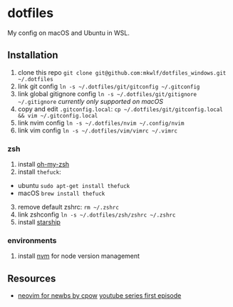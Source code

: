 # dotfiles
My config on macOS and Ubuntu in WSL.

## Installation
1. clone this repo `git clone git@github.com:mkwlf/dotfiles_windows.git ~/.dotfiles`
2. link git config `ln -s ~/.dotfiles/git/gitconfig ~/.gitconfig`
3. link global gitignore config `ln -s ~/.dotfiles/git/gitignore ~/.gitignore` _currently only supported on macOS_
4. copy and edit `.gitconfig.local`: `cp ~/.dotfiles/git/gitconfig.local && vim ~/.gitconfig.local`
5. link nvim config `ln -s ~/.dotfiles/nvim ~/.config/nvim`
6. link vim config `ln -s ~/.dotfiles/vim/vimrc ~/.vimrc`

### zsh
1. install [oh-my-zsh](https://github.com/ohmyzsh/ohmyzsh)
2. install `thefuck`: 
 - ubuntu `sudo apt-get install thefuck`
 - macOS `brew install thefuck`
3. remove default zshrc: `rm ~/.zshrc`
4. link zshconfig `ln -s ~/.dotfiles/zsh/zshrc ~/.zshrc`
5. install [starship](https://github.com/starship/starship)

### environments
1. install [nvm](https://github.com/nvm-sh/nvm) for node version management

## Resources
- [neovim for newbs by cpow](https://github.com/cpow/neovim-for-newbs) [youtube series first episode](https://www.youtube.com/watch?v=zHTeCSVAFNY)

